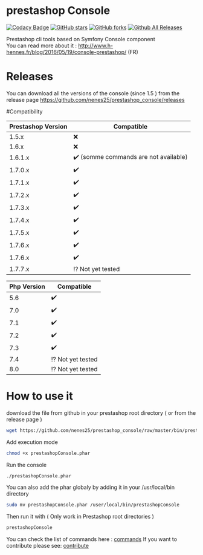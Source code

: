# prestashop Console

[![Codacy Badge](https://api.codacy.com/project/badge/Grade/f72aeabcce684a8ca888cd53a954212e)](https://app.codacy.com/app/nenes25/prestashop_console?utm_source=github.com&utm_medium=referral&utm_content=nenes25/prestashop_console&utm_campaign=Badge_Grade_Dashboard)
[![GitHub stars](https://img.shields.io/github/stars/nenes25/prestashop_console)](https://github.com/nenes25/eicaptcha/stargazers) 
[![GitHub forks](https://img.shields.io/github/forks/nenes25/prestashop_console)](https://github.com/nenes25/eicaptcha/network) 
[![Github All Releases](https://img.shields.io/github/downloads/nenes25/prestashop_console/total.svg)]()

Prestashop cli tools based on Symfony Console component   
You can read more about it : http://www.h-hennes.fr/blog/2016/05/19/console-prestashop/ (FR)

# Releases
You can download all the versions of the console (since 1.5 ) from the release page https://github.com/nenes25/prestashop_console/releases  

#Compatibility

| Prestashop Version | Compatible |
| ------------------ | -----------|
| 1.5.x | :x: |
| 1.6.x | :x: |
| 1.6.1.x | :heavy_check_mark: (somme commands are not available)|
| 1.7.0.x | :heavy_check_mark: |
| 1.7.1.x | :heavy_check_mark: |
| 1.7.2.x | :heavy_check_mark: |
| 1.7.3.x | :heavy_check_mark: |
| 1.7.4.x | :heavy_check_mark: |
| 1.7.5.x | :heavy_check_mark: |
| 1.7.6.x | :heavy_check_mark: |
| 1.7.6.x | :heavy_check_mark: |
| 1.7.7.x | :interrobang: Not yet tested |

| Php Version | Compatible |
| ------ | -----------|
| 5.6 | :heavy_check_mark:|
| 7.0 | :heavy_check_mark: |
| 7.1 | :heavy_check_mark: |
| 7.2 | :heavy_check_mark: |
| 7.3| :heavy_check_mark: |
| 7.4 | :interrobang: Not yet tested |
| 8.0 | :interrobang: Not yet tested |

# How to use it

download the file from github in your prestashop root directory ( or from the release page )   
 ```bash
wget https://github.com/nenes25/prestashop_console/raw/master/bin/prestashopConsole.phar
 ```

Add execution mode  
  ```bash
chmod +x prestashopConsole.phar
 ```
 

Run the console  
 ```bash
./prestashopConsole.phar
 ```
 
 You can also add the phar globaly by adding it in your /usr/local/bin directory
  ```bash
sudo mv prestashopConsole.phar /user/local/bin/prestashopConsole
 ```
 
 Then run it with ( Only work in Prestashop root directories )
  ```bash
prestashopConsole
 ```

You can check the list of commands here : [commands](COMMANDS.md)
If you want to contribute please see: [contribute](CONTRIBUTE.md)
